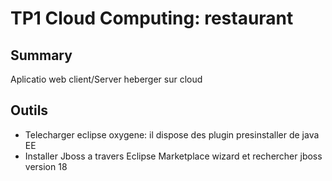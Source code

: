 # TP1 Cloud Computing: restaurant


## Summary
Aplicatio web client/Server heberger sur cloud

## Outils

- Telecharger eclipse oxygene: il dispose des plugin presinstaller de java EE
- Installer Jboss a travers Eclipse Marketplace wizard et rechercher jboss version 18


